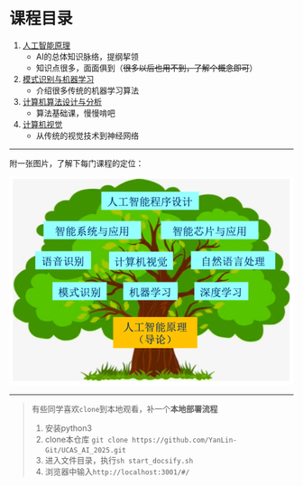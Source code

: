# 课程目录

1. [人工智能原理](人工智能原理/)
    - AI的总体知识脉络，提纲挈领
    - 知识点很多，面面俱到（~~很多以后也用不到，了解个概念即可~~）
2. [模式识别与机器学习](模式识别与机器学习/)
    - 介绍很多传统的机器学习算法
3. [计算机算法设计与分析](计算机算法设计与分析/)
    - 算法基础课，慢慢啃吧
4. [计算机视觉](计算机视觉/)
    - 从传统的视觉技术到神经网络

---

附一张图片，了解下每门课程的定位：

![AI](AI.png)

---

> 有些同学喜欢`clone`到本地观看，补一个**本地部署流程**
> 1. 安装python3
> 2. clone本仓库 `git clone https://github.com/YanLin-Git/UCAS_AI_2025.git`
> 3. 进入文件目录，执行`sh start_docsify.sh`
> 4. 浏览器中输入`http://localhost:3001/#/`